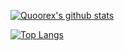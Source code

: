 [![Quoorex's github stats](https://github-readme-stats.vercel.app/api?username=quoorex&theme=radical&count_private=true&show_icons=true)](https://github.com/anuraghazra/github-readme-stats)

[![Top Langs](https://github-readme-stats.vercel.app/api/top-langs/?username=quoorex&theme=radical&count_private=true&layout=compact)](https://github.com/anuraghazra/github-readme-stats)
